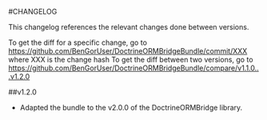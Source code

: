#CHANGELOG

This changelog references the relevant changes done between versions.

To get the diff for a specific change, go to https://github.com/BenGorUser/DoctrineORMBridgeBundle/commit/XXX where XXX is the change hash
To get the diff between two versions, go to https://github.com/BenGorUser/DoctrineORMBridgeBundle/compare/v1.1.0...v1.2.0

##v1.2.0
* Adapted the bundle to the v2.0.0 of the DoctrineORMBridge library.
